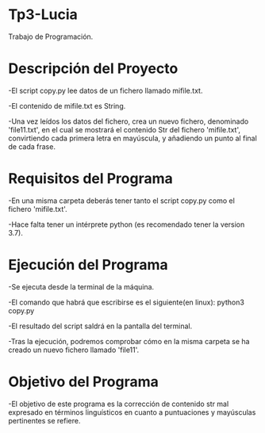 # Tp3-Lucia
Trabajo de Programación.
# Descripción del Proyecto

-El script copy.py lee datos de un fichero llamado mifile.txt.

-El contenido de mifile.txt es String.

-Una vez leídos los datos del fichero, crea un nuevo fichero, denominado 'file11.txt', en el cual se mostrará el contenido Str del fichero 'mifile.txt', convirtiendo cada primera letra en mayúscula, y añadiendo un punto al final de cada frase.
# Requisitos del Programa

-En una misma carpeta deberás tener tanto el script copy.py como el fichero 'mifile.txt'.

-Hace falta tener un intérprete python (es recomendado tener la version 3.7).

# Ejecución del Programa
-Se ejecuta desde la terminal de la máquina.

-El comando que habrá que escribirse es el siguiente(en linux): python3 copy.py

-El resultado del script saldrá en la pantalla del terminal.

-Tras la ejecución, podremos comprobar cómo en la misma carpeta se ha creado un nuevo fichero llamado 'file11'.

# Objetivo del Programa
-El objetivo de este programa es la corrección de contenido str mal expresado en términos linguísticos en cuanto a puntuaciones y mayúsculas pertinentes se refiere.
